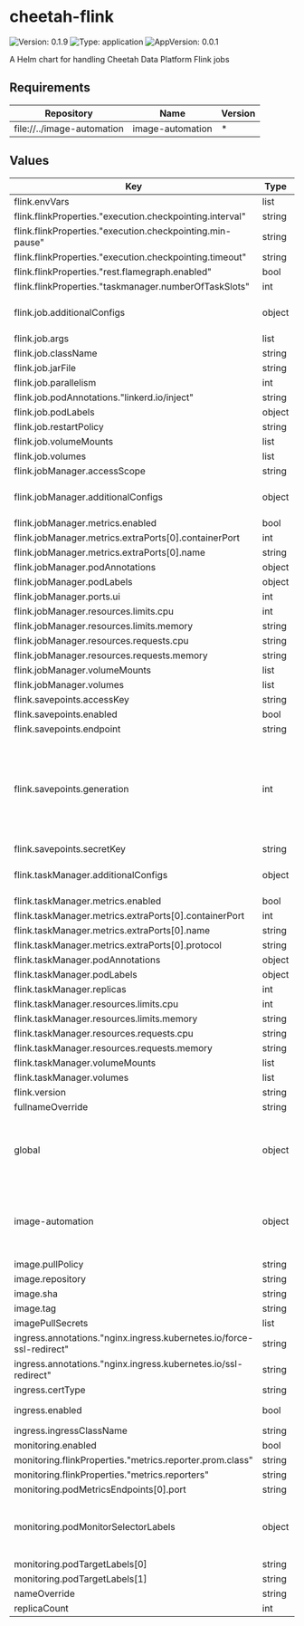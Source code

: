 # cheetah-flink

![Version: 0.1.9](https://img.shields.io/badge/Version-0.1.9-informational?style=flat-square) ![Type: application](https://img.shields.io/badge/Type-application-informational?style=flat-square) ![AppVersion: 0.0.1](https://img.shields.io/badge/AppVersion-0.0.1-informational?style=flat-square)

A Helm chart for handling Cheetah Data Platform Flink jobs

## Requirements

| Repository                 | Name             | Version |
| -------------------------- | ---------------- | ------- |
| file://../image-automation | image-automation | \*      |

## Values

| Key                                                                  | Type   | Default                                                    | Description                                                                                                                                                                                         |
| -------------------------------------------------------------------- | ------ | ---------------------------------------------------------- | --------------------------------------------------------------------------------------------------------------------------------------------------------------------------------------------------- |
| flink.envVars                                                        | list   | `[]`                                                       |                                                                                                                                                                                                     |
| flink.flinkProperties."execution.checkpointing.interval"             | string | `"10 minutes"`                                             |                                                                                                                                                                                                     |
| flink.flinkProperties."execution.checkpointing.min-pause"            | string | `"10 minutes"`                                             |                                                                                                                                                                                                     |
| flink.flinkProperties."execution.checkpointing.timeout"              | string | `"5 minutes"`                                              |                                                                                                                                                                                                     |
| flink.flinkProperties."rest.flamegraph.enabled"                      | bool   | `true`                                                     |                                                                                                                                                                                                     |
| flink.flinkProperties."taskmanager.numberOfTaskSlots"                | int    | `1`                                                        |                                                                                                                                                                                                     |
| flink.job.additionalConfigs                                          | object | `{}`                                                       | Any additional configuration passed to the job                                                                                                                                                      |
| flink.job.args                                                       | list   | `[]`                                                       |                                                                                                                                                                                                     |
| flink.job.className                                                  | string | `""`                                                       |                                                                                                                                                                                                     |
| flink.job.jarFile                                                    | string | `""`                                                       |                                                                                                                                                                                                     |
| flink.job.parallelism                                                | int    | `2`                                                        |                                                                                                                                                                                                     |
| flink.job.podAnnotations."linkerd.io/inject"                         | string | `"disabled"`                                               |                                                                                                                                                                                                     |
| flink.job.podLabels                                                  | object | `{}`                                                       |                                                                                                                                                                                                     |
| flink.job.restartPolicy                                              | string | `"Never"`                                                  |                                                                                                                                                                                                     |
| flink.job.volumeMounts                                               | list   | `[]`                                                       |                                                                                                                                                                                                     |
| flink.job.volumes                                                    | list   | `[]`                                                       |                                                                                                                                                                                                     |
| flink.jobManager.accessScope                                         | string | `"Cluster"`                                                |                                                                                                                                                                                                     |
| flink.jobManager.additionalConfigs                                   | object | `{}`                                                       | Any additional configuration passed to the jobmanager                                                                                                                                               |
| flink.jobManager.metrics.enabled                                     | bool   | `true`                                                     |                                                                                                                                                                                                     |
| flink.jobManager.metrics.extraPorts[0].containerPort                 | int    | `9249`                                                     |                                                                                                                                                                                                     |
| flink.jobManager.metrics.extraPorts[0].name                          | string | `"metrics"`                                                |                                                                                                                                                                                                     |
| flink.jobManager.podAnnotations                                      | object | `{}`                                                       |                                                                                                                                                                                                     |
| flink.jobManager.podLabels                                           | object | `{}`                                                       |                                                                                                                                                                                                     |
| flink.jobManager.ports.ui                                            | int    | `8081`                                                     |                                                                                                                                                                                                     |
| flink.jobManager.resources.limits.cpu                                | int    | `5`                                                        |                                                                                                                                                                                                     |
| flink.jobManager.resources.limits.memory                             | string | `"1Gi"`                                                    |                                                                                                                                                                                                     |
| flink.jobManager.resources.requests.cpu                              | string | `"100m"`                                                   |                                                                                                                                                                                                     |
| flink.jobManager.resources.requests.memory                           | string | `"256Mi"`                                                  |                                                                                                                                                                                                     |
| flink.jobManager.volumeMounts                                        | list   | `[]`                                                       |                                                                                                                                                                                                     |
| flink.jobManager.volumes                                             | list   | `[]`                                                       |                                                                                                                                                                                                     |
| flink.savepoints.accessKey                                           | string | `"flink-s3"`                                               |                                                                                                                                                                                                     |
| flink.savepoints.enabled                                             | bool   | `true`                                                     |                                                                                                                                                                                                     |
| flink.savepoints.endpoint                                            | string | `"http://minio.minio.svc.cluster.local:9000"`              |                                                                                                                                                                                                     |
| flink.savepoints.generation                                          | int    | `0`                                                        | If the job changes too much, the savepoints of an earlier job cannot be used. The generation is added as a suffix to the savepoints directory, fixing the problem. Ignored if not greater than zero |
| flink.savepoints.secretKey                                           | string | `"Z00PBmpZ2aHXlyjVqAigvK9K8YJgs8KT"`                       |                                                                                                                                                                                                     |
| flink.taskManager.additionalConfigs                                  | object | `{}`                                                       | Any additional configuration passed to the taskmanager                                                                                                                                              |
| flink.taskManager.metrics.enabled                                    | bool   | `true`                                                     |                                                                                                                                                                                                     |
| flink.taskManager.metrics.extraPorts[0].containerPort                | int    | `9249`                                                     |                                                                                                                                                                                                     |
| flink.taskManager.metrics.extraPorts[0].name                         | string | `"metrics"`                                                |                                                                                                                                                                                                     |
| flink.taskManager.metrics.extraPorts[0].protocol                     | string | `"TCP"`                                                    |                                                                                                                                                                                                     |
| flink.taskManager.podAnnotations                                     | object | `{}`                                                       |                                                                                                                                                                                                     |
| flink.taskManager.podLabels                                          | object | `{}`                                                       |                                                                                                                                                                                                     |
| flink.taskManager.replicas                                           | int    | `1`                                                        |                                                                                                                                                                                                     |
| flink.taskManager.resources.limits.cpu                               | int    | `5`                                                        |                                                                                                                                                                                                     |
| flink.taskManager.resources.limits.memory                            | string | `"2Gi"`                                                    |                                                                                                                                                                                                     |
| flink.taskManager.resources.requests.cpu                             | string | `"100m"`                                                   |                                                                                                                                                                                                     |
| flink.taskManager.resources.requests.memory                          | string | `"512Mi"`                                                  |                                                                                                                                                                                                     |
| flink.taskManager.volumeMounts                                       | list   | `[]`                                                       |                                                                                                                                                                                                     |
| flink.taskManager.volumes                                            | list   | `[]`                                                       |                                                                                                                                                                                                     |
| flink.version                                                        | string | `"1.14.4"`                                                 | Which Flink version to use                                                                                                                                                                          |
| fullnameOverride                                                     | string | `""`                                                       |                                                                                                                                                                                                     |
| global                                                               | object | `{"image":{"repository":""},"imagePullSecrets":[]}`        | Only used to decrease duplicate configuration of this chart, if image-automation is used as a sub chart. Overrides the local values if given                                                        |
| image-automation                                                     | object | `{"enabled":false}`                                        | Settings passed to the image-automation chart Image-automation is not possible when using image-sha as a tagging strategy                                                                           |
| image.pullPolicy                                                     | string | `"IfNotPresent"`                                           |                                                                                                                                                                                                     |
| image.repository                                                     | string | `"flink"`                                                  |                                                                                                                                                                                                     |
| image.sha                                                            | string | `""`                                                       |                                                                                                                                                                                                     |
| image.tag                                                            | string | `"main"`                                                   |                                                                                                                                                                                                     |
| imagePullSecrets                                                     | list   | `[]`                                                       |                                                                                                                                                                                                     |
| ingress.annotations."nginx.ingress.kubernetes.io/force-ssl-redirect" | string | `"true"`                                                   |                                                                                                                                                                                                     |
| ingress.annotations."nginx.ingress.kubernetes.io/ssl-redirect"       | string | `"true"`                                                   |                                                                                                                                                                                                     |
| ingress.certType                                                     | string | `"staging"`                                                |                                                                                                                                                                                                     |
| ingress.enabled                                                      | bool   | `false`                                                    | Whether to expose the Flink UI                                                                                                                                                                      |
| ingress.ingressClassName                                             | string | `"nginx"`                                                  |                                                                                                                                                                                                     |
| monitoring.enabled                                                   | bool   | `false`                                                    |                                                                                                                                                                                                     |
| monitoring.flinkProperties."metrics.reporter.prom.class"             | string | `"org.apache.flink.metrics.prometheus.PrometheusReporter"` |                                                                                                                                                                                                     |
| monitoring.flinkProperties."metrics.reporters"                       | string | `"prom"`                                                   |                                                                                                                                                                                                     |
| monitoring.podMetricsEndpoints[0].port                               | string | `"metrics"`                                                |                                                                                                                                                                                                     |
| monitoring.podMonitorSelectorLabels                                  | object | `{"prometheus":"cluster-metrics"}`                         | set podMonitorSelectorLabels {} if your prometheus-operator is set to collect all podMonitors                                                                                                       |
| monitoring.podTargetLabels[0]                                        | string | `"cluster"`                                                |                                                                                                                                                                                                     |
| monitoring.podTargetLabels[1]                                        | string | `"component"`                                              |                                                                                                                                                                                                     |
| nameOverride                                                         | string | `""`                                                       |                                                                                                                                                                                                     |
| replicaCount                                                         | int    | `1`                                                        |                                                                                                                                                                                                     |
